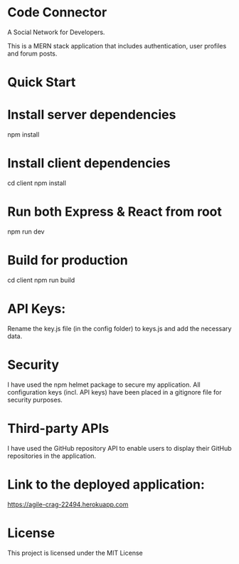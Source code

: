 # Code Connector

A Social Network for Developers.

This is a MERN stack application that includes authentication, user profiles and forum posts.

# Quick Start

# Install server dependencies

npm install

# Install client dependencies

cd client
npm install

# Run both Express & React from root

npm run dev

# Build for production

cd client
npm run build

# API Keys:

Rename the key.js file (in the config folder) to keys.js and add the necessary data.

# Security

I have used the npm helmet package to secure my application.
All configuration keys (incl. API keys) have been placed in a gitignore file for security purposes.

# Third-party APIs

I have used the GitHub repository API to enable users to display their GitHub repositories in the application.

# Link to the deployed application:

https://agile-crag-22494.herokuapp.com

# License

This project is licensed under the MIT License
